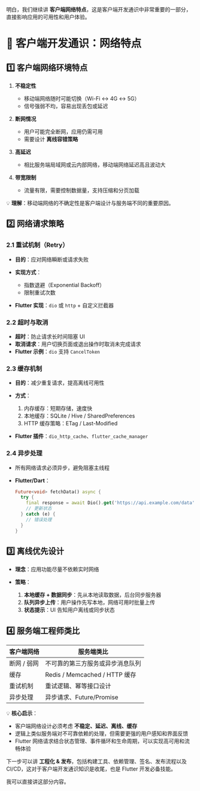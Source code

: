 明白，我们继续讲 **客户端网络特点**，这是客户端开发通识中非常重要的一部分，直接影响应用的可用性和用户体验。

# 📖 客户端开发通识：网络特点

## 1️⃣ 客户端网络环境特点

1. **不稳定性**

    * 移动端网络随时可能切换（Wi-Fi ↔ 4G ↔ 5G）
    * 信号强弱不均，容易出现丢包或延迟
2. **断网情况**

    * 用户可能完全断网，应用仍需可用
    * 需要设计 **离线容错策略**
3. **高延迟**

    * 相比服务端局域网或云内部网络，移动端网络延迟高且波动大
4. **带宽限制**

    * 流量有限，需要控制数据量，支持压缩和分页加载

💡 **理解**：移动端网络的不确定性是客户端设计与服务端不同的重要原因。

## 2️⃣ 网络请求策略

### 2.1 重试机制（Retry）

* **目的**：应对网络瞬断或请求失败
* **实现方式**：

    * 指数退避（Exponential Backoff）
    * 限制重试次数
* **Flutter 实现**：`dio` 或 `http` + 自定义拦截器

### 2.2 超时与取消

* **超时**：防止请求长时间阻塞 UI
* **取消请求**：用户切换页面或退出操作时取消未完成请求
* **Flutter 示例**：`dio` 支持 `CancelToken`

### 2.3 缓存机制

* **目的**：减少重复请求，提高离线可用性
* **方式**：

    1. 内存缓存：短期存储，速度快
    2. 本地缓存：SQLite / Hive / SharedPreferences
    3. HTTP 缓存策略：ETag / Last-Modified
* **Flutter 插件**：`dio_http_cache`、`flutter_cache_manager`

### 2.4 异步处理

* 所有网络请求必须异步，避免阻塞主线程
* **Flutter/Dart**：

  ```dart
  Future<void> fetchData() async {
    try {
      final response = await Dio().get('https://api.example.com/data');
      // 更新状态
    } catch (e) {
      // 错误处理
    }
  }
  ```

## 3️⃣ 离线优先设计

* **理念**：应用功能尽量不依赖实时网络
* **策略**：

    1. **本地缓存 + 数据同步**：先从本地读取数据，后台同步服务器
    2. **队列异步上传**：用户操作先写本地，网络可用时批量上传
    3. **状态提示**：UI 告知用户离线或同步状态

## 4️⃣ 服务端工程师类比

| 客户端网络   | 服务端类比                       |
| ------- | --------------------------- |
| 断网 / 弱网 | 不可靠的第三方服务或异步消息队列            |
| 缓存      | Redis / Memcached / HTTP 缓存 |
| 重试机制    | 重试逻辑、幂等接口设计                 |
| 异步处理    | 异步请求、Future/Promise         |

💡 **核心启示**：

* 客户端网络设计必须考虑 **不稳定、延迟、离线、缓存**
* 逻辑上类似服务端对不可靠依赖的处理，但需要更强的用户感知和界面反馈
* Flutter 网络请求结合状态管理、事件循环和生命周期，可以实现高可用和流畅体验

下一步可以讲 **工程化 & 发布**，包括构建工具、依赖管理、签名、发布流程以及 CI/CD，这对于客户端开发通识知识是收尾，也是 Flutter 开发必备技能。

我可以直接讲这部分内容。
